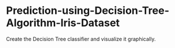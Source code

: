# Prediction-using-Decision-Tree-Algorithm-Iris-Dataset
Create the Decision Tree classifier and visualize it graphically.
